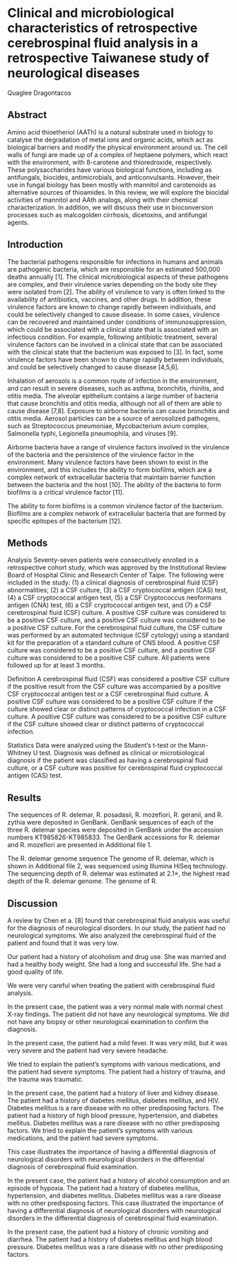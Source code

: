 # Clinical and microbiological characteristics of retrospective cerebrospinal fluid analysis in a retrospective Taiwanese study of neurological diseases
Quaglee Dragontacos


## Abstract
Amino acid thioetheriol (AATh) is a natural substrate used in biology to catalyse the degradation of metal ions and organic acids, which act as biological barriers and modify the physical environment around us. The cell walls of fungi are made up of a complex of heptaene polymers, which react with the environment, with ß-carotene and thioredroxide, respectively. These polysaccharides have various biological functions, including as antifungals, biocides, antimicrobials, and anticonvulsants. However, their use in fungal biology has been mostly with mannitol and carotenoids as alternative sources of thioamides. In this review, we will explore the biocidal activities of mannitol and AAth analogs, along with their chemical characterization. In addition, we will discuss their use in bioconversion processes such as malcogolden cirrhosis, dicetoxins, and antifungal agents.


## Introduction
The bacterial pathogens responsible for infections in humans and animals are pathogenic bacteria, which are responsible for an estimated 500,000 deaths annually [1]. The clinical microbiological aspects of these pathogens are complex, and their virulence varies depending on the body site they were isolated from [2]. The ability of virulence to vary is often linked to the availability of antibiotics, vaccines, and other drugs. In addition, these virulence factors are known to change rapidly between individuals, and could be selectively changed to cause disease. In some cases, virulence can be recovered and maintained under conditions of immunosuppression, which could be associated with a clinical state that is associated with an infectious condition. For example, following antibiotic treatment, several virulence factors can be involved in a clinical state that can be associated with the clinical state that the bacterium was exposed to [3]. In fact, some virulence factors have been shown to change rapidly between individuals, and could be selectively changed to cause disease [4,5,6].

Inhalation of aerosols is a common route of infection in the environment, and can result in severe diseases, such as asthma, bronchitis, rhinitis, and otitis media. The alveolar epithelium contains a large number of bacteria that cause bronchitis and otitis media, although not all of them are able to cause disease [7,8]. Exposure to airborne bacteria can cause bronchitis and otitis media. Aerosol particles can be a source of aerosolized pathogens, such as Streptococcus pneumoniae, Mycobacterium avium complex, Salmonella typhi, Legionella pneumophila, and viruses [9].

Airborne bacteria have a range of virulence factors involved in the virulence of the bacteria and the persistence of the virulence factor in the environment. Many virulence factors have been shown to exist in the environment, and this includes the ability to form biofilms, which are a complex network of extracellular bacteria that maintain barrier function between the bacteria and the host [10]. The ability of the bacteria to form biofilms is a critical virulence factor [11].

The ability to form biofilms is a common virulence factor of the bacterium. Biofilms are a complex network of extracellular bacteria that are formed by specific epitopes of the bacterium [12].


## Methods

Analysis
Seventy-seven patients were consecutively enrolled in a retrospective cohort study, which was approved by the Institutional Review Board of Hospital Clinic and Research Center of Taipe. The following were included in the study: (1) a clinical diagnosis of cerebrospinal fluid (CSF) abnormalities; (2) a CSF culture, (3) a CSF cryptococcal antigen (CAS) test, (4) a CSF cryptococcal antigen test, (5) a CSF Cryptococcus neoformans antigen (CNA) test, (6) a CSF cryptococcal antigen test, and (7) a CSF cerebrospinal fluid (CSF) culture. A positive CSF culture was considered to be a positive CSF culture, and a positive CSF culture was considered to be a positive CSF culture. For the cerebrospinal fluid culture, the CSF culture was performed by an automated technique (CSF cytology) using a standard kit for the preparation of a standard culture of CNS blood. A positive CSF culture was considered to be a positive CSF culture, and a positive CSF culture was considered to be a positive CSF culture. All patients were followed up for at least 3 months.

Definition
A cerebrospinal fluid (CSF) was considered a positive CSF culture if the positive result from the CSF culture was accompanied by a positive CSF cryptococcal antigen test or a CSF cerebrospinal fluid culture. A positive CSF culture was considered to be a positive CSF culture if the culture showed clear or distinct patterns of cryptococcal infection in a CSF culture. A positive CSF culture was considered to be a positive CSF culture if the CSF culture showed clear or distinct patterns of cryptococcal infection.

Statistics
Data were analyzed using the Student’s t-test or the Mann-Whitney U test. Diagnosis was defined as clinical or microbiological diagnosis if the patient was classified as having a cerebrospinal fluid culture, or a CSF culture was positive for cerebrospinal fluid cryptococcal antigen (CAS) test.


## Results
The sequences of R. delemar, R. posadasii, R. mozefiori, R. geranii, and R. zythia were deposited in GenBank. GenBank sequences of each of the three R. delemar species were deposited in GenBank under the accession numbers KT985826-KT985833. The GenBank accessions for R. delemar and R. mozefiori are presented in Additional file 1.

The R. delemar genome sequence
The genome of R. delemar, which is shown in Additional file 2, was sequenced using Illumina HiSeq technology. The sequencing depth of R. delemar was estimated at 2.1×, the highest read depth of the R. delemar genome. The genome of R.


## Discussion
A review by Chen et a. [8] found that cerebrospinal fluid analysis was useful for the diagnosis of neurological disorders. In our study, the patient had no neurological symptoms. We also analyzed the cerebrospinal fluid of the patient and found that it was very low.

Our patient had a history of alcoholism and drug use. She was married and had a healthy body weight. She had a long and successful life. She had a good quality of life.

We were very careful when treating the patient with cerebrospinal fluid analysis.

In the present case, the patient was a very normal male with normal chest X-ray findings. The patient did not have any neurological symptoms. We did not have any biopsy or other neurological examination to confirm the diagnosis.

In the present case, the patient had a mild fever. It was very mild, but it was very severe and the patient had very severe headache.

We tried to explain the patient’s symptoms with various medications, and the patient had severe symptoms. The patient had a history of trauma, and the trauma was traumatic.

In the present case, the patient had a history of liver and kidney disease. The patient had a history of diabetes mellitus, diabetes mellitus, and HIV. Diabetes mellitus is a rare disease with no other predisposing factors. The patient had a history of high blood pressure, hypertension, and diabetes mellitus. Diabetes mellitus was a rare disease with no other predisposing factors. We tried to explain the patient’s symptoms with various medications, and the patient had severe symptoms.

This case illustrates the importance of having a differential diagnosis of neurological disorders with neurological disorders in the differential diagnosis of cerebrospinal fluid examination.

In the present case, the patient had a history of alcohol consumption and an episode of hypoxia. The patient had a history of diabetes mellitus, hypertension, and diabetes mellitus. Diabetes mellitus was a rare disease with no other predisposing factors. This case illustrated the importance of having a differential diagnosis of neurological disorders with neurological disorders in the differential diagnosis of cerebrospinal fluid examination.

In the present case, the patient had a history of chronic vomiting and diarrhea. The patient had a history of diabetes mellitus and high blood pressure. Diabetes mellitus was a rare disease with no other predisposing factors.
